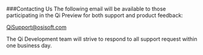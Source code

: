 ###Contacting Us
The following email will be available to those participating in the Qi Preview for both support and product feedback:

[QiSupport@osisoft.com](mailto://QiSupport@osisoft.com)

The Qi Development team will strive to respond to all support request within one business day. 

